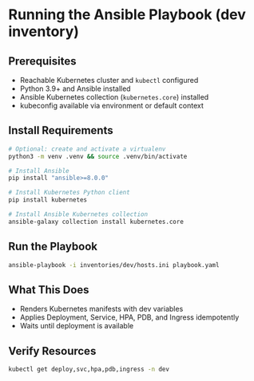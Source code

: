 # Running the Ansible Playbook (dev inventory)

## Prerequisites

- Reachable Kubernetes cluster and `kubectl` configured  
- Python 3.9+ and Ansible installed  
- Ansible Kubernetes collection (`kubernetes.core`) installed  
- kubeconfig available via environment or default context

## Install Requirements

```bash
# Optional: create and activate a virtualenv
python3 -m venv .venv && source .venv/bin/activate

# Install Ansible
pip install "ansible>=8.0.0"

# Install Kubernetes Python client
pip install kubernetes

# Install Ansible Kubernetes collection
ansible-galaxy collection install kubernetes.core
```

## Run the Playbook

```bash
ansible-playbook -i inventories/dev/hosts.ini playbook.yaml
```

## What This Does

- Renders Kubernetes manifests with dev variables  
- Applies Deployment, Service, HPA, PDB, and Ingress idempotently  
- Waits until deployment is available

## Verify Resources

```bash
kubectl get deploy,svc,hpa,pdb,ingress -n dev
```

